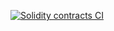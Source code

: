 [![Solidity contracts CI](https://github.com/TradeableDigitalCard/TDC21/actions/workflows/main.yml/badge.svg)](https://github.com/TradeableDigitalCard/TDC21/actions/workflows/main.yml)
